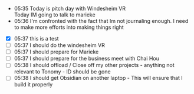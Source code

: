 
- 05:35 Today is pitch day with Windesheim VR<br>Today IM going to talk to marieke
- 05:36 I'm confronted with the fact that Im not journaling enough. I need to make more efforts into making things right

- [x] 05:37 this is a test<br>
- [ ] 05:37 I should do the windesheim VR
- [ ] 05:37 I should prepare for Marieke
- [ ] 05:37 I should prepare for the business meet with Chai Hou
- [ ] 05:38 I should offload / Close off my other projects - anything not relevant to Tonomy - ID should be gone
- [ ] 05:38 I should get Obsidian on another laptop - This will ensure that I build it properly